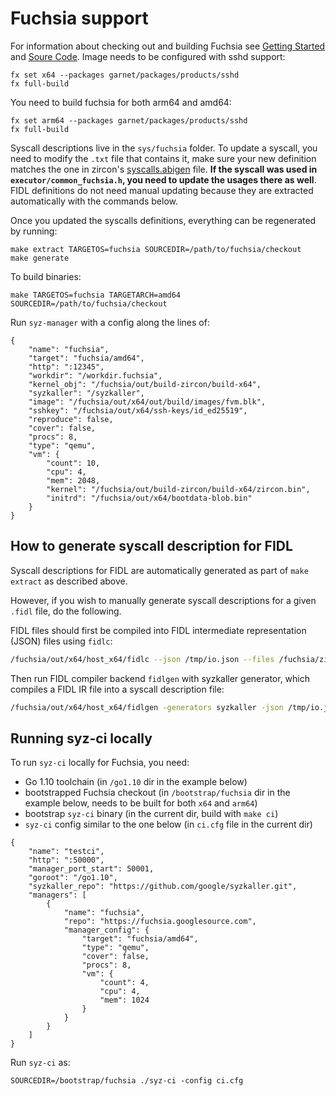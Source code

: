 # Fuchsia support

For information about checking out and building Fuchsia see
[Getting Started](https://fuchsia.googlesource.com/docs/+/master/getting_started.md)
and [Soure Code](https://fuchsia.googlesource.com/docs/+/master/development/source_code/README.md).
Image needs to be configured with sshd support:
```
fx set x64 --packages garnet/packages/products/sshd
fx full-build
```

You need to build fuchsia for both arm64 and amd64:

```
fx set arm64 --packages garnet/packages/products/sshd
fx full-build
```

Syscall descriptions live in the `sys/fuchsia` folder. To update a syscall, you need to modify the `.txt` file that contains it, make sure your new definition matches the one in zircon's [syscalls.abigen](https://fuchsia.googlesource.com/zircon/+/HEAD/system/public/zircon/syscalls.abigen) file. **If the syscall was used in `executor/common_fuchsia.h`, you need to update the usages there as well**. FIDL definitions do not need manual updating because they are extracted automatically with the commands below.

Once you updated the syscalls definitions, everything can be regenerated by running:

```
make extract TARGETOS=fuchsia SOURCEDIR=/path/to/fuchsia/checkout
make generate
```

To build binaries:
```
make TARGETOS=fuchsia TARGETARCH=amd64 SOURCEDIR=/path/to/fuchsia/checkout
```

Run `syz-manager` with a config along the lines of:
```
{
	"name": "fuchsia",
	"target": "fuchsia/amd64",
	"http": ":12345",
	"workdir": "/workdir.fuchsia",
	"kernel_obj": "/fuchsia/out/build-zircon/build-x64",
	"syzkaller": "/syzkaller",
	"image": "/fuchsia/out/x64/out/build/images/fvm.blk",
	"sshkey": "/fuchsia/out/x64/ssh-keys/id_ed25519",
	"reproduce": false,
	"cover": false,
	"procs": 8,
	"type": "qemu",
	"vm": {
		"count": 10,
		"cpu": 4,
		"mem": 2048,
		"kernel": "/fuchsia/out/build-zircon/build-x64/zircon.bin",
		"initrd": "/fuchsia/out/x64/bootdata-blob.bin"
	}
}
```


## How to generate syscall description for FIDL

Syscall descriptions for FIDL are automatically generated as part of `make extract` as described above.

However, if you wish to manually generate syscall descriptions for a given `.fidl` file, do the following.

FIDL files should first be compiled into FIDL intermediate representation (JSON) files using `fidlc`:

```bash
/fuchsia/out/x64/host_x64/fidlc --json /tmp/io.json --files /fuchsia/zircon/system/fidl/fuchsia-io/io.fidl
```

Then run FIDL compiler backend `fidlgen` with syzkaller generator, which compiles a FIDL IR file into a syscall description file:

```bash
/fuchsia/out/x64/host_x64/fidlgen -generators syzkaller -json /tmp/io.json -output-base fidl_io -include-base fidl_io
```
## Running syz-ci locally

To run `syz-ci` locally for Fuchsia, you need:

- Go 1.10 toolchain (in `/go1.10` dir in the example below)
- bootstrapped Fuchsia checkout (in `/bootstrap/fuchsia` dir in the example below, needs to be built for both `x64` and `arm64`)
- bootstrap `syz-ci` binary (in the current dir, build with `make ci`)
- `syz-ci` config similar to the one below (in `ci.cfg` file in the current dir)

```
{
	"name": "testci",
	"http": ":50000",
	"manager_port_start": 50001,
	"goroot": "/go1.10",
	"syzkaller_repo": "https://github.com/google/syzkaller.git",
	"managers": [
		{
			"name": "fuchsia",
			"repo": "https://fuchsia.googlesource.com",
			"manager_config": {
				"target": "fuchsia/amd64",
				"type": "qemu",
				"cover": false,
				"procs": 8,
				"vm": {
					"count": 4,
					"cpu": 4,
					"mem": 1024
				}
			}
		}
	]
}
```

Run `syz-ci` as:
```
SOURCEDIR=/bootstrap/fuchsia ./syz-ci -config ci.cfg
```
